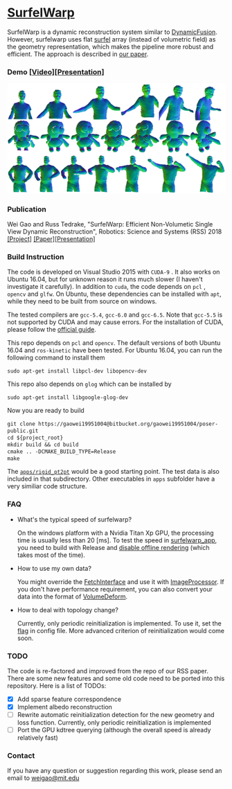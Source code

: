 # [SurfelWarp](<https://sites.google.com/view/surfelwarp/home>)

SurfelWarp is a dynamic reconstruction system similar to [DynamicFusion](https://www.youtube.com/watch?v=i1eZekcc_lM). However, surfelwarp uses flat [surfel](https://en.wikipedia.org/wiki/Surfel) array (instead of volumetric field) as the geometry representation, which makes the pipeline more robust and efficient. The approach is described in [our paper](https://arxiv.org/abs/1904.13073).

### Demo [[Video]](https://drive.google.com/open?id=1Qs-yM8RbkG4eJoMIs5y_WA_J1KMBLYCW)[[Presentation]](https://www.youtube.com/watch?v=fexYm61VGMA)

[![Surfelwarp](./doc/surfelwarp.png)](https://www.youtube.com/watch?v=fexYm61VGMA)

### Publication

Wei Gao and Russ Tedrake, "SurfelWarp: Efficient Non-Volumetic Single View Dynamic Reconstruction", Robotics: Science and Systems (RSS) 2018  [[Project]](<https://sites.google.com/view/surfelwarp/home>) [[Paper]](https://arxiv.org/abs/1904.13073)[[Presentation]](https://www.youtube.com/watch?v=fexYm61VGMA)

### Build Instruction

The code is developed on Visual Studio 2015 with `CUDA-9` . It also works on Ubuntu 16.04, but for unknown reason it runs much slower (I haven't investigate it carefully). In addition to `cuda`, the code depends on `pcl` , `opencv` and `glfw`. On Ubuntu, these dependencies can be installed with `apt`, while they need to be built from source on windows.

The tested compilers are `gcc-5.4`, `gcc-6.0` and `gcc-6.5`. Note that `gcc-5.5` is not supported by CUDA and may cause errors. For the installation of CUDA, please follow the [official guide](<https://developer.nvidia.com/cuda-downloads>).

This repo depends on `pcl` and `opencv`. The default versions of both Ubuntu 16.04 and `ros-kinetic` have been tested. For Ubuntu 16.04, you can run the following command to install them

```shell
sudo apt-get install libpcl-dev libopencv-dev
```

This repo also depends on `glog` which can be installed by

```shell
sudo apt-get install libgoogle-glog-dev
```

Now you are ready to build

```shell
git clone https://gaowei19951004@bitbucket.org/gaowei19951004/poser-public.git
cd ${project_root}
mkdir build && cd build
cmake .. -DCMAKE_BUILD_TYPE=Release
make
```

The [`apps/rigid_pt2pt`](<https://sites.google.com/view/filterreg/home>) would be a good starting point. The test data is also included in that subdirectory. Other executables in `apps` subfolder have a very similiar code structure.

### FAQ

- What's the typical speed of surfelwarp?

  On the windows platform with a Nvidia Titan Xp GPU, the processing time is usually less than 20 [ms]. To test the speed in [surfelwarp_app](https://github.com/weigao95/surfelwarp/blob/master/apps/surfelwarp_app/main.cpp), you need to build with Release and [disable offline rendering](https://github.com/weigao95/surfelwarp/blob/05f5bb9209a6d8f38febad63a92639054877bb54/apps/surfelwarp_app/main.cpp#L33) (which takes most of the time).

- How to use my own data?

  You might override the [FetchInterface](https://github.com/weigao95/surfelwarp/blob/master/imgproc/FetchInterface.h) and use it with [ImageProcessor](https://github.com/weigao95/surfelwarp/blob/master/imgproc/ImageProcessor.h). If you don't have performance requirement, you can also convert your data into the format of [VolumeDeform](https://www.lgdv.tf.fau.de/publicationen/volumedeform-real-time-volumetric-non-rigid-reconstruction/).

- How to deal with topology change?

  Currently, only periodic reinitialization is implemented. To use it, set the [flag](https://github.com/weigao95/surfelwarp/blob/bfb2ccaac5b986fb42888f41624a275c1594e084/test_data/boxing_config.json#L11) in config file. More advanced criterion of reinitialization would come soon.

### TODO

The code is re-factored and improved from the repo of our RSS paper. There are some new features and some old code  need to be ported into this repository. Here is a list of TODOs:

- [x] Add sparse feature correspondence
- [x] Implement albedo reconstruction
- [ ] Rewrite automatic reinitialization detection for the new geometry and loss function. Currently, only periodic reinitialization is implemented
- [ ] Port the GPU kdtree querying (although the overall speed is already relatively fast)

### Contact

If you have any question or suggestion regarding this work, please send an email to weigao@mit.edu